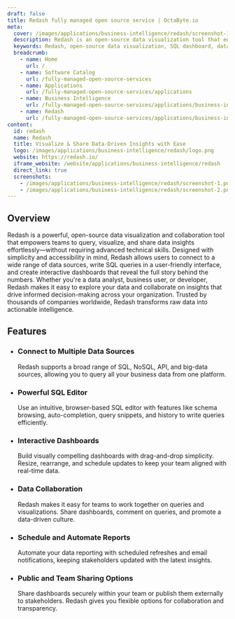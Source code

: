 ```yaml
---
draft: false
title: Redash fully managed open source service | OctaByte.io
meta:
  cover: /images/applications/business-intelligence/redash/screenshot-1.png
  description: Redash is an open-source data visualization tool that enables users to connect, query, and share insights from multiple data sources through interactive dashboards.
  keywords: Redash, open-source data visualization, SQL dashboard, data analytics tool, business intelligence, query editor, interactive dashboards, data exploration, Redash features, data collaboration
  breadcrumb:
    - name: Home
      url: /
    - name: Software Catalog
      url: /fully-managed-open-source-services
    - name: Applications
      url: /fully-managed-open-source-services/applications
    - name: Business Intelligence
      url: /fully-managed-open-source-services/applications/business-intelligence
    - name: Redash
      url: /fully-managed-open-source-services/applications/business-intelligence/redash
content:
  id: redash
  name: Redash
  title: Visualize & Share Data-Driven Insights with Ease
  logo: /images/applications/business-intelligence/redash/logo.png
  website: https://redash.io/
  iframe_website: /website/applications/business-intelligence/redash
  direct_link: true
  screenshots:
    - /images/applications/business-intelligence/redash/screenshot-1.png
    - /images/applications/business-intelligence/redash/screenshot-2.png
---
```


## Overview

Redash is a powerful, open-source data visualization and collaboration tool that empowers teams to query, visualize, and share data insights effortlessly—without requiring advanced technical skills. Designed with simplicity and accessibility in mind, Redash allows users to connect to a wide range of data sources, write SQL queries in a user-friendly interface, and create interactive dashboards that reveal the full story behind the numbers. Whether you're a data analyst, business user, or developer, Redash makes it easy to explore your data and collaborate on insights that drive informed decision-making across your organization. Trusted by thousands of companies worldwide, Redash transforms raw data into actionable intelligence.

## Features

- ### Connect to Multiple Data Sources

  Redash supports a broad range of SQL, NoSQL, API, and big-data sources, allowing you to query all your business data from one platform.

- ### Powerful SQL Editor

  Use an intuitive, browser-based SQL editor with features like schema browsing, auto-completion, query snippets, and history to write queries efficiently.

- ### Interactive Dashboards

  Build visually compelling dashboards with drag-and-drop simplicity. Resize, rearrange, and schedule updates to keep your team aligned with real-time data.

- ### Data Collaboration

  Redash makes it easy for teams to work together on queries and visualizations. Share dashboards, comment on queries, and promote a data-driven culture.

- ### Schedule and Automate Reports

  Automate your data reporting with scheduled refreshes and email notifications, keeping stakeholders updated with the latest insights.

- ### Public and Team Sharing Options

  Share dashboards securely within your team or publish them externally to stakeholders. Redash gives you flexible options for collaboration and transparency.
